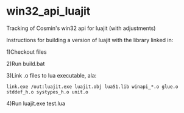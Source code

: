 win32_api_luajit
================

Tracking of Cosmin's win32 api for luajit (with adjustments)


Instructions for building a version of luajit with the library linked in:

1)Checkout files

2)Run build.bat

3)Link .o files to lua executable, ala:


    link.exe /out:luajit.exe luajit.obj lua51.lib winapi_*.o glue.o stddef_h.o systypes_h.o unit.o


4)Run luajit.exe test.lua


